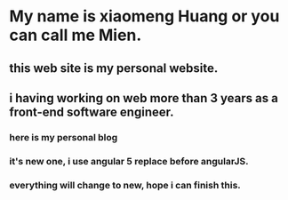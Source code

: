 # My name is xiaomeng Huang or you can call me Mien.
## this web site is my personal website.
## i having working on web more than 3 years as a front-end software engineer.

### here is my personal blog
### it's new one, i use angular 5 replace before angularJS.
### everything will change to new, hope i can finish this.

